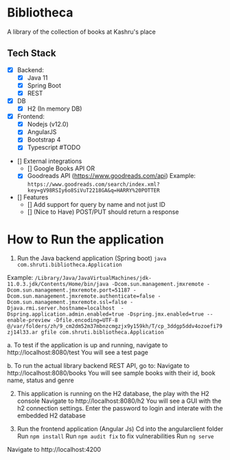 # Bibliotheca
A library of the collection of books at Kashru's place

## Tech Stack

- [x] Backend:
    - [x] Java 11
    - [x] Spring Boot
    - [x] REST
- [x] DB
    - [x] H2 (In memory DB)
- [x] Frontend:
    - [x] Nodejs (v12.0)
    - [x] AngularJS
    - [x] Bootstrap 4
    - [x] Typescript
#TODO
- [] External integrations
    - [] Google Books API OR
    - [x] Goodreads API (https://www.goodreads.com/api)
    Example: `https://www.goodreads.com/search/index.xml?key=gV98RSIy6o8SiVuT2218GA&q=HARRY%20POTTER`
- [] Features
    - [] Add support for query by name and not just ID
    - [] (Nice to Have) POST/PUT should return a response

# How to Run the application
1. Run the Java backend application (Spring boot) `java com.shruti.bibliotheca.Application`

Example:
`/Library/Java/JavaVirtualMachines/jdk-11.0.3.jdk/Contents/Home/bin/java -Dcom.sun.management.jmxremote -Dcom.sun.management.jmxremote.port=51187 -Dcom.sun.management.jmxremote.authenticate=false -Dcom.sun.management.jmxremote.ssl=false -Djava.rmi.server.hostname=localhost  -Dspring.application.admin.enabled=true -Dspring.jmx.enabled=true --enable-preview -Dfile.encoding=UTF-8 @/var/folders/zh/9_cm2dm52m37mbnzcmgzjx9y159kh/T/cp_3ddgp5ddv4ozoefi79zj14l33.ar gfile com.shruti.bibliotheca.Application`

a. To test if the application is up and running, navigate to http://localhost:8080/test
You will see a test page

b. To run the actual library backend REST API, go to:
Navigate to http://localhost:8080/books
You will see sample books with their id, book name, status and genre

2. This application is running on the H2 database, the play with the H2 console
Navigate to http://localhost:8080/h2
You will see a GUI with the h2 connection settings. Enter the password to login and interate with the embedded H2 database

3. Run the frontend application (Angular Js)
Cd into the angularclient folder
Run `npm install`
Run `npm audit fix` to fix vulnerabilities
Run `ng serve`

Navigate to http://localhost:4200